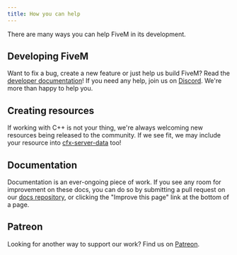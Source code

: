 ```yaml
---
title: How you can help
---
```


There are many ways you can help FiveM in its development.

Developing FiveM
----------------

Want to fix a bug, create a new feature or just help us build FiveM? Read the [developer documentation][developer-docs]!
If you need any help, join us on [Discord][discord]. We're more than happy to help you.

Creating resources
------------------

If working with C++ is not your thing, we're always welcoming new resources being released to the community. If we see
fit, we may include your resource into [cfx-server-data][server-data] too!

Documentation
-------------

Documentation is an ever-ongoing piece of work. If you see any room for improvement on these docs, you can do so by
submitting a pull request on our [docs repository][docs-rep], or clicking the "Improve this page" link at the bottom of
a page.

Patreon
-------

Looking for another way to support our work? Find us on [Patreon][patreon].

[developer-docs]: /docs/developers
[discord]: https://discord.gg/fivem
[server-data]: https://github.com/citizenfx/cfx-server-data
[docs-rep]: https://github.com/citizenfx/fivem-docs
[patreon]: https://patreon.com/fivem
